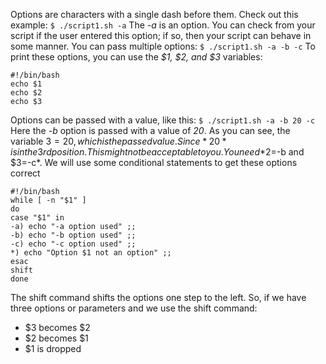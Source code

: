 Options are characters with a single dash before them.
Check out this example:
```$ ./script1.sh -a```
The *-a* is an option. You can check from your script if the user entered this option; if so,
then your script can behave in some manner.
You can pass multiple options:
```$ ./script1.sh -a -b -c```
To print these options, you can use the *$1, $2, and $3* variables:
```
#!/bin/bash
echo $1
echo $2
echo $3
```
Options can be passed with a value, like this:
```$ ./script1.sh -a -b 20 -c```
Here the *-b* option is passed with a value of *20*.
As you can see, the variable $3=20, which is the passed value. Since *20* is in the 3rd position.
This might not be acceptable to you. You need *$2=-b and $3=-c*.
We will use some conditional statements to get these options correct
```
#!/bin/bash
while [ -n "$1" ]
do
case "$1" in
-a) echo "-a option used" ;;
-b) echo "-b option used" ;;
-c) echo "-c option used" ;;
*) echo "Option $1 not an option" ;;
esac
shift
done
```
The shift command shifts the options one step to the left.
So, if we have three options or parameters and we use the shift command:

- $3 becomes $2
- $2 becomes $1
- $1 is dropped
